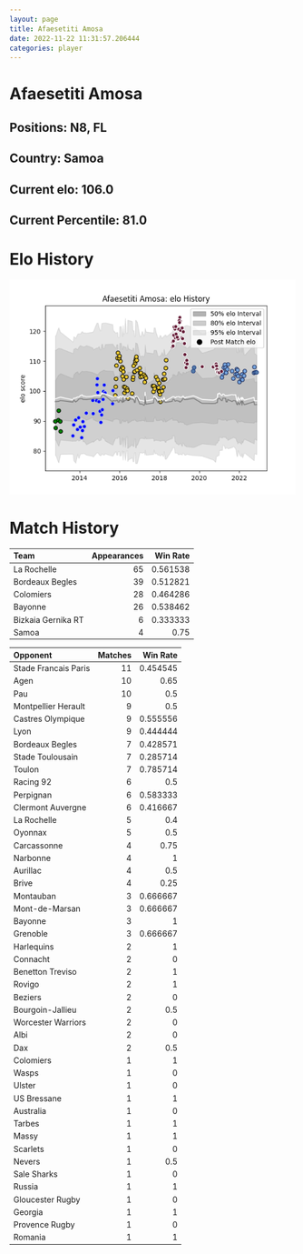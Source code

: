 ```yaml
---  
layout: page  
title: Afaesetiti Amosa  
date: 2022-11-22 11:31:57.206444  
categories: player  
---
```

# Afaesetiti Amosa

## Positions: N8, FL

## Country: Samoa

## Current elo: 106.0

## Current Percentile: 81.0

# Elo History


![elo history](history_AfaesetitiAmosa.png)
# Match History


| Team               |   Appearances |   Win Rate |
|:-------------------|--------------:|-----------:|
| La Rochelle        |            65 |   0.561538 |
| Bordeaux Begles    |            39 |   0.512821 |
| Colomiers          |            28 |   0.464286 |
| Bayonne            |            26 |   0.538462 |
| Bizkaia Gernika RT |             6 |   0.333333 |
| Samoa              |             4 |   0.75     |

| Opponent             |   Matches |   Win Rate |
|:---------------------|----------:|-----------:|
| Stade Francais Paris |        11 |   0.454545 |
| Agen                 |        10 |   0.65     |
| Pau                  |        10 |   0.5      |
| Montpellier Herault  |         9 |   0.5      |
| Castres Olympique    |         9 |   0.555556 |
| Lyon                 |         9 |   0.444444 |
| Bordeaux Begles      |         7 |   0.428571 |
| Stade Toulousain     |         7 |   0.285714 |
| Toulon               |         7 |   0.785714 |
| Racing 92            |         6 |   0.5      |
| Perpignan            |         6 |   0.583333 |
| Clermont Auvergne    |         6 |   0.416667 |
| La Rochelle          |         5 |   0.4      |
| Oyonnax              |         5 |   0.5      |
| Carcassonne          |         4 |   0.75     |
| Narbonne             |         4 |   1        |
| Aurillac             |         4 |   0.5      |
| Brive                |         4 |   0.25     |
| Montauban            |         3 |   0.666667 |
| Mont-de-Marsan       |         3 |   0.666667 |
| Bayonne              |         3 |   1        |
| Grenoble             |         3 |   0.666667 |
| Harlequins           |         2 |   1        |
| Connacht             |         2 |   0        |
| Benetton Treviso     |         2 |   1        |
| Rovigo               |         2 |   1        |
| Beziers              |         2 |   0        |
| Bourgoin-Jallieu     |         2 |   0.5      |
| Worcester Warriors   |         2 |   0        |
| Albi                 |         2 |   0        |
| Dax                  |         2 |   0.5      |
| Colomiers            |         1 |   1        |
| Wasps                |         1 |   0        |
| Ulster               |         1 |   0        |
| US Bressane          |         1 |   1        |
| Australia            |         1 |   0        |
| Tarbes               |         1 |   1        |
| Massy                |         1 |   1        |
| Scarlets             |         1 |   0        |
| Nevers               |         1 |   0.5      |
| Sale Sharks          |         1 |   0        |
| Russia               |         1 |   1        |
| Gloucester Rugby     |         1 |   0        |
| Georgia              |         1 |   1        |
| Provence Rugby       |         1 |   0        |
| Romania              |         1 |   1        |
